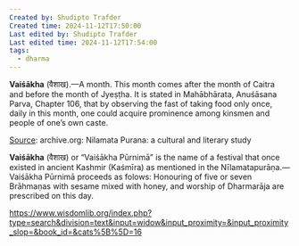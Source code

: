 ```yaml
---
Created by: Shudipto Trafder
Created time: 2024-11-12T17:50:00
Last edited by: Shudipto Trafder
Last edited time: 2024-11-12T17:54:00
tags:
  - dharma
---
```



**Vaiśākha** (वैशाख).—A month. This month comes after the month of Caitra and before the month of Jyeṣṭha. It is stated in Mahābhārata, Anuśāsana Parva, Chapter 106, that by observing the fast of taking food only once, daily in this month, one could acquire prominence among kinsmen and people of one’s own caste.

[Source](https://archive.org/details/NilamataPuranaACulturalAnLiteraryStudyOfKashmiriPuranaVedKumari "goto glossary/dictionary page"): archive.org: Nilamata Purana: a cultural and literary study

**Vaiśākha** (वैशाख) or “Vaiśākha Pūrnimā” is the name of a festival that once existed in ancient Kashmir (Kaśmīra) as mentioned in the Nīlamatapurāṇa.—Vaiśākha Pūrnimā proceeds as folows: Honouring of five or seven Brāhmaṇas with sesame mixed with honey, and worship of Dharmarāja are prescribed on this day.


https://www.wisdomlib.org/index.php?type=search&division=text&input=widow&input_proximity=&input_proximity_slop=&book_id=&cats%5B%5D=16